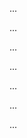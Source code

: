 <panel type="danger" header=":trophy: Can explain different types of testing :star:" expandable expanded no-close>

<panel type="danger" header=":trophy: Can explain integration testing :star:" expandable>
  <include src="../../book/testing/testingTypes/integrationTesting/what/full.md" />
  <panel header=":trophy: Evidence" expanded>

...

  </panel>
</panel>

<panel type="danger" header=":trophy: Can explain system testing :star:" expandable>
  <include src="../../book/testing/testingTypes/systemTesting/what/full.md" />
  <panel header=":trophy: Evidence" expanded>

...

  </panel>
</panel>

<panel type="info" header=":trophy: Can explain the differences between system testing and acceptance testing :star::star::star:" expandable>
  <include src="../../book/testing/testingTypes/acceptanceTesting/acceptanceVsSystemTesting/full.md" />
  <panel header=":trophy: Evidence" expanded>

...

  </panel>
</panel>

<panel type="info" header=":trophy: Can explain test case design for use case based testing :star::star::star:" expandable>
  <include src="../../book/testCaseDesign/more/testingUseCases/full.md" />
  <panel header=":trophy: Evidence" expanded>

...

  </panel>
</panel>

<panel type="info" header=":trophy: Can explain automated GUI testing :star::star::star:" expandable>
  <include src="../../book/testing/testAutomation/testingGuis/full.md" />
  <panel header=":trophy: Evidence" expanded>

...

  </panel>
</panel>

<panel type="info" header=":trophy: Can explain alpha and beta testing :star::star::star:" expandable>
  <include src="../../book/testing/testingTypes/alphaBetaTesting/what/full.md" />
  <panel header=":trophy: Evidence" expanded>

...

  </panel>
</panel>

<panel type="danger" header=":trophy: Can explain acceptance testing :star:" expandable>
  <include src="../../book/testing/testingTypes/acceptanceTesting/what/full.md" />
  <panel header=":trophy: Evidence" expanded>

...

  </panel>
</panel>

</panel>
